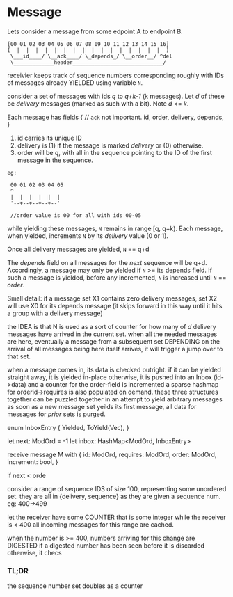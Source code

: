 # Message
Lets consider a message from some edpoint A to endpoint B. 
```
[00 01 02 03 04 05 06 07 08 09 10 11 12 13 14 15 16]
[  |  |  |  |  |  |  |  |  |  |  |  |  |  |  |  |  ]
 \___id____/ \__ack____/ \_depends_/ \__order__/ ^del
 \_____________header_____________________________/
```

receivier keeps track of sequence numbers corresponding roughly with IDs of
messages already YIELDED using variable `N`.

consider a set of messages with ids _q_ to _q+k-1_ (k messages).
Let _d_ of these be _delivery_ messages (marked as such with a bit).
Note _d_ <= _k_.

Each message has fields {
 	// `ack` not important.
	id,
	order,
	delivery,
	depends,
}
1. id carries its unique ID
1. delivery is (1) if the message is marked _delivery_ or (0) otherwise.
1. order will be _q_, with all in the sequence pointing to the ID of the first
message in the sequence.

```
eg:

 00 01 02 03 04 05
 ^
 |  |  |  |  |  |
 '--+--+--+--+--'

 //order value is 00 for all with ids 00-05
```

while yielding these messages, `N` remains in range [q, q+k).
Each message, when yielded, increments `N` by its _delivery_ value (0 or 1).

Once all delivery messages are yielded, `N` == q+d

The _depends_ field on all messages for the _next_ sequence will be q+d.
Accordingly, a message may only be yielded if `N` >= its depends field.
If such a message is yielded, before any incremented, `N` is increased until
`N` == _order_.

Small detail: if a message set X1 contains zero delivery messages, set X2 will
use X0 for its depends message (it skips forward in this way until it hits a
group with a delivery message)

the IDEA is that N is used as a sort of counter for how many of _d_ delivery
messages have arrived in the current set. when all the needed messages are here,
eventually a message from a subsequent set DEPENDING on the arrival of all messages being here itself arrives, it will trigger a jump over to that set.

when a message comes in, its data is checked outright. if it can be yielded 
straight away, it is yielded in-place
otherwise, it is pushed into an Inbox (id->data) and a counter for the order-field is incremented
a sparse hashmap for orderid->requires is also populated on demand. 
these three structures together can be puzzled together in an attempt to yield arbitrary messages
as soon as a new message set yeilds its first message, all data for messages for _prior_ sets
is purged.



enum InboxEntry {
	Yielded,
	ToYield(Vec<u8>),
}

let next: ModOrd = -1
let inbox: HashMap<ModOrd, InboxEntry>

receive message M with {
	<!-- ack: ModOrd, -->
	id: ModOrd,
	requires: ModOrd,
	order: ModOrd,
	increment: bool,
}

if next < orde


consider a range of sequence IDS of size 100, representing some unordered set.
they are all in {delivery, sequence} as they are given a sequence num.
eg: 400->499

let the receiver have some COUNTER that is some integer
while the receiver is < 400 all incoming messages for this range are cached.

when the number is >= 400, numbers arriving for this change are DIGESTED
if a digested number has been seen before it is discarded
otherwise, it checs


### TL;DR
the sequence number set doubles as a counter

